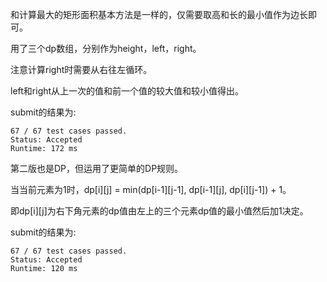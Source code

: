 和计算最大的矩形面积基本方法是一样的，仅需要取高和长的最小值作为边长即可。

用了三个dp数组，分别作为height，left，right。

注意计算right时需要从右往左循环。

left和right从上一次的值和前一个值的较大值和较小值得出。

submit的结果为:
```
67 / 67 test cases passed.
Status: Accepted
Runtime: 172 ms
```

第二版也是DP，但运用了更简单的DP规则。

当当前元素为1时，dp[i][j] = min(dp[i-1][j-1], dp[i-1][j], dp[i][j-1]) + 1。

即dp[i][j]为右下角元素的dp值由左上的三个元素dp值的最小值然后加1决定。

submit的结果为:
```
67 / 67 test cases passed.
Status: Accepted
Runtime: 120 ms
```
